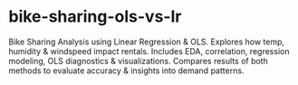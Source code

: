 # bike-sharing-ols-vs-lr
Bike Sharing Analysis using Linear Regression &amp; OLS. Explores how temp, humidity &amp; windspeed impact rentals. Includes EDA, correlation, regression modeling, OLS diagnostics &amp; visualizations. Compares results of both methods to evaluate accuracy &amp; insights into demand patterns.
